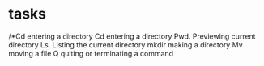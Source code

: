 # tasks


/*Cd    entering a directory
Cd      entering a directory
Pwd.    Previewing current directory
Ls.     Listing the current directory
mkdir   making a directory
Mv      moving a file
Q       quiting or terminating a command
